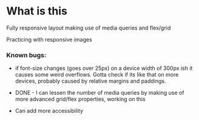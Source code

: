 # What is this

Fully responsive layout making use of media queries and flex/grid

Practicing with responsive images

### Known bugs:

- if font-size changes (goes over 25px) on a device width of 300px ish it causes some weird overflows. Gotta check if its like that on more devices, probably caused by relative margins and paddings.

- DONE - I can lessen the number of media queries by making use of more advanced grid/flex properties, working on this

- Can add more accessibility
